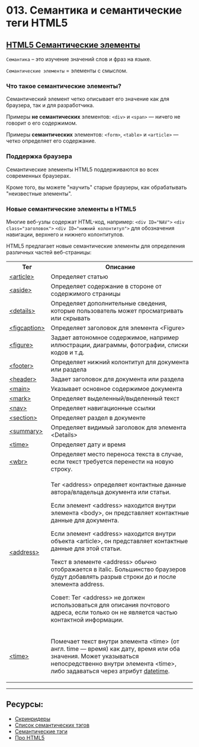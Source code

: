 # 013. Семантика и семантические теги HTML5

## [HTML5 Семантические элементы](https://html5css.ru/html/html5_semantic_elements.php)

`Семантика` – это изучение значений слов и фраз на языке.

`Семантические элементы` = элементы с смыслом.

### Что такое семантические элементы?

Семантический элемент четко описывает его значение как для браузера, так и для разработчика.

Примеры <strong>не семантических</strong> элементов: `<div>` и `<span>` — ничего не говорит о его содержимом.

Примеры <strong>семантических</strong> элементов: `<form>`, `<table>` и `<article>` — четко определяет его содержание.

### Поддержка браузера

Семантические элементы HTML5 поддерживаются во всех современных браузерах.

Кроме того, вы можете "научить" старые браузеры, как обрабатывать "неизвестные элементы".

### Новые семантические элементы в HTML5

Многие веб-узлы содержат HTML-код, например: `<div ID="NAV">` `<div class="заголовок">` `<div ID="нижний колонтитул">` для обозначения навигации, верхнего и нижнего колонтитулов.

HTML5 предлагает новые семантические элементы для определения различных частей веб-страницы:

<table class="w3-table-all notranslate">
	<tbody>
		<tr>
			<th style="width:20%">Тег</th>
			<th>Описание</th>
		</tr>
		<tr>
			<td>
				<a href="https://html5css.ru/tags/tag_article.php">&lt;article&gt;</a>
			</td>
			<td>Определяет статью</td>
		</tr>
		<tr>
			<td>
				<a href="https://html5css.ru/tags/tag_aside.php">&lt;aside&gt;</a>
			</td>
			<td>Определяет содержание в стороне от содержимого страницы</td>
		</tr>
		<tr>
			<td>
				<a href="https://html5css.ru/tags/tag_details.php">&lt;details&gt;</a>
			</td>
			<td>
				Определяет дополнительные сведения, которые пользователь может
				просматривать или скрывать
			</td>
		</tr>
		<tr>
			<td>
				<a href="https://html5css.ru/tags/tag_figcaption.php"
					>&lt;figcaption&gt;</a
				>
			</td>
			<td>Определяет заголовок для элемента &lt;Figure&gt;</td>
		</tr>
		<tr>
			<td>
				<a href="https://html5css.ru/tags/tag_figure.php">&lt;figure&gt;</a>
			</td>
			<td>
				Задает автономное содержимое, например иллюстрации, диаграммы,
				фотографии, списки кодов и т.д.
			</td>
		</tr>
		<tr>
			<td>
				<a href="https://html5css.ru/tags/tag_footer.php">&lt;footer&gt;</a>
			</td>
			<td>Определяет нижний колонтитул для документа или раздела</td>
		</tr>
		<tr>
			<td>
				<a href="https://html5css.ru/tags/tag_header.php">&lt;header&gt;</a>
			</td>
			<td>Задает заголовок для документа или раздела</td>
		</tr>
		<tr>
			<td><a href="https://html5css.ru/tags/tag_main.php">&lt;main&gt;</a></td>
			<td>Указывает основное содержимое документа</td>
		</tr>
		<tr>
			<td><a href="https://html5css.ru/tags/tag_mark.php">&lt;mark&gt;</a></td>
			<td>Определяет выделенный/выделенный текст</td>
		</tr>
		<tr>
			<td><a href="https://html5css.ru/tags/tag_nav.php">&lt;nav&gt;</a></td>
			<td>Определяет навигационные ссылки</td>
		</tr>
		<tr>
			<td>
				<a href="https://html5css.ru/tags/tag_section.php">&lt;section&gt;</a>
			</td>
			<td>Определяет раздел в документе</td>
		</tr>
		<tr>
			<td>
				<a href="https://html5css.ru/tags/tag_summary.php">&lt;summary&gt;</a>
			</td>
			<td>Определяет видимый заголовок для элемента &lt;Details&gt;</td>
		</tr>
		<tr>
			<td><a href="https://html5css.ru/tags/tag_time.php">&lt;time&gt;</a></td>
			<td>Определяет дату и время</td>
		</tr>
		<tr>
			<td><a href="https://html5css.ru/tags/tag_wbr.php">&lt;wbr&gt;</a></td>
			<td>
				Определяет место переноса текста в случае, если текст требуется перенести на новую строку.
    	</td>
    </tr>
		<tr>
			<td><a href="https://html5css.ru/tags/tag_address.php">&lt;address&gt;</a></td>
			<td>
				<p>
					Тег &lt;address&gt; определяет контактные данные автора/владельца документа или статьи.
				</p>
				<p>
					Если элемент &lt;address&gt; находится внутри элемента &lt;body&gt;, он представляет контактные данные для документа.
				</p>
				<p>
					Если элемент &lt;address&gt; находится внутри объекта &lt;article&gt;, он представляет контактные данные для этой статьи.
				</p>
				<p>
					Текст в элементе &lt;address&gt; обычно отображается в italic. Большинство браузеров будут добавлять разрыв строки до и после элемента address.
				</p>
				<p>Совет: Тег &lt;address&gt; не должен использоваться для описания почтового адреса, если только он не является частью контактной информации.</p>
    	</td>
    </tr><tr>
			<td><a href="https://webref.ru/html/time">&lt;time&gt;</a></td>
			<td>
				<p>
					Помечает текст внутри элемента &lt;time&gt; (от англ. time — время) как дату, время или оба значения. Может указываться непосредственно внутри элемента &lt;time&gt;, либо задаваться через атрибут <a href="https://webref.ru/html/time/datetime">datetime</a>.
				</p>
    	</td>
    </tr>
	</tbody>
</table>

---

## Ресурсы:

- [Скринридеры](https://doka.guide/a11y/screenreaders/)
- [Список семантических тэгов](https://www.w3schools.com/html/html5_semantic_elements.asp)
- [Семантические тэги](https://ru.w3docs.com/uchebnik-html/semanticheskie-elementy-html5.html)
- [Про HTML5](https://webdesign.tutsplus.com/what-is-html5--cms-25803t)
